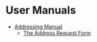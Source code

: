 # User Manuals

- [Addressing Manual](./addressing.md)
    - [The Address Request Form](./address_request.md)
